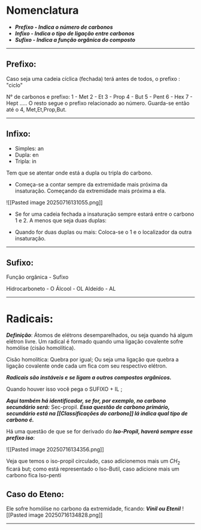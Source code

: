 # Nomenclatura

- ***Prefixo - Indica o número de carbonos***
- ***Infixo - Indica o tipo de ligação entre carbonos***
- ***Sufixo - Indica a função orgânica do composto***

---
## Prefixo:

Caso seja uma cadeia cíclica (fechada) terá antes de todos, o prefixo : "ciclo"

N° de carbonos e prefixo:
1 - Met
2 - Et
3 - Prop
4 - But
5 - Pent 
6 - Hex
7 - Hept
.....
O resto segue o prefixo relacionado ao número. Guarda-se então até o 4, Met,Et,Prop,But.

---
## Infixo:

- Simples: an
- Dupla: en
- Tripla: in

Tem que se atentar onde está a dupla ou tripla do carbono. 

- Começa-se a contar sempre da extremidade mais próxima da insaturação. Começando da extremidade mais próxima a ela. 

![[Pasted image 20250716131055.png]]

- Se for uma cadeia fechada a insaturação sempre estará entre o carbono 1 e 2. A menos que seja duas duplas:

- Quando for duas duplas ou mais: Coloca-se o 1 e o localizador da outra insaturação.  

----
## Sufixo:

Função orgânica - Sufixo

Hidrocarboneto - O
Álcool - OL
Aldeído - AL

---
# Radicais:

***Definição***: Átomos de elétrons desemparelhados, ou seja quando há algum elétron livre. Um radical é formado quando uma ligação covalente sofre homólise (cisão homolítica).

Cisão homolítica: Quebra por igual; Ou seja uma ligação que quebra a ligação covalente onde cada um fica com seu respectivo elétron. 

***Radicais são instáveis e se ligam a outros compostos orgânicos.***

Quando houver isso você pega o SUFIXO + IL ; 

***Aqui também há identificador, se for, por exemplo, no carbono secundário será:*** Sec-propil. ***Essa questão de carbono primário, secundário está na [[Classificações do carbono]] lá indica qual tipo de carbono é.***

Há uma questão de que se for derivado do ***Iso-Propil, haverá sempre esse prefixo iso***:

![[Pasted image 20250716134356.png]]

Veja que temos o iso-propil circulado, caso adicionemos mais um $CH_2$ ficará but; como está representado o Iso-Butil, caso adicione mais um carbono fica Iso-penti

## Caso do Eteno:

Ele sofre homólise no carbono da extremidade, ficando: ***Vinil ou Etenil***
![[Pasted image 20250716134828.png]]

----
